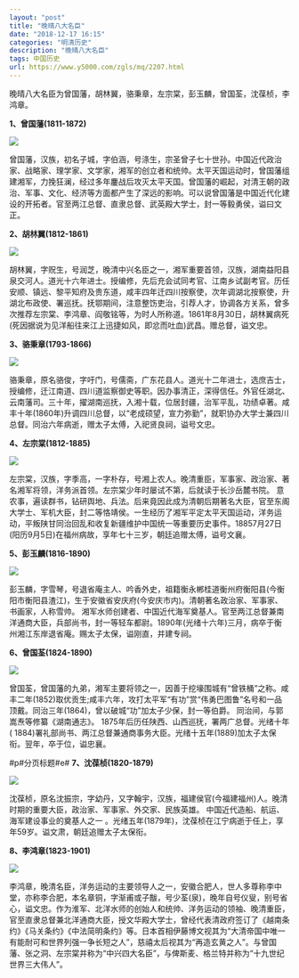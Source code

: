 ```yaml
---
layout: "post"
title: "晚晴八大名臣"
date: "2018-12-17 16:15"
categories: "明清历史"
description: "晚晴八大名臣"
tags: 中国历史
url: https://www.y5000.com/zgls/mq/2207.html
---
```






晚晴八大名臣为曾国藩，胡林翼，骆秉章，左宗棠，彭玉麟，曾国荃，沈葆桢，李鸿章。

**1、曾国藩(1811-1872)**

[![](https://img.y5000.com/uploads/allimg/160221/4-16022122501M54.jpg)](https://www.y5000.com)

曾国藩，汉族，初名子城，字伯涵，号涤生，宗圣曾子七十世孙。中国近代政治家、战略家、理学家、文学家，湘军的创立者和统帅。太平天国运动时，曾国藩组建湘军，力挽狂澜，经过多年鏖战后攻灭太平天国。曾国藩的崛起，对清王朝的政治、军事、文化、经济等方面都产生了深远的影响。可以说曾国藩是中国近代化建设的开拓者。官至两江总督、直隶总督、武英殿大学士，封一等毅勇侯，谥曰文正。

**2、胡林翼(1812-1861)**

[![](https://img.y5000.com/uploads/allimg/160221/4-160221225139B2.jpg)](https://www.y5000.com)

胡林翼，字贶生，号润芝，晚清中兴名臣之一，湘军重要首领，汉族，湖南益阳县泉交河人。道光十六年进士。授编修，先后充会试同考官、江南乡试副考官。历任安顺、镇远、黎平知府及贵东道，咸丰四年迁四川按察使，次年调湖北按察使，升湖北布政使、署巡抚。抚鄂期间，注意整饬吏治，引荐人才，协调各方关系，曾多次推荐左宗棠、李鸿章、阎敬铭等，为时人所称道。1861年8月30日，胡林翼病死(死因据说为见洋船往来江上迅捷如风，即忿而吐血)武昌。赠总督，谥文忠。

**3、骆秉章(1793-1866)**

[![](https://img.y5000.com/uploads/allimg/160221/4-16022122525X04.jpg)](https://www.y5000.com)

骆秉章，原名骆俊，字吁门，号儒斋，广东花县人。道光十二年进士，选庶吉士，授编修，迁江南道、四川道监察御史等职。因办事清正，深得信任。外官任湖北、云南藩司。三十年，擢湖南巡抚，入湘十载，位居封疆，治军平乱，功绩卓著。咸丰十年(1860年)升调四川总督，以“老成硕望，宣力弥勤”，就职协办大学士兼四川总督。同治六年病逝，赠太子太傅，入祀贤良祠，谥号文忠。

**4、左宗棠(1812-1885)**

[![](https://img.y5000.com/uploads/allimg/160221/4-16022122540Q09.jpg)](https://www.y5000.com)

左宗棠，汉族，字季高，一字朴存，号湘上农人。晚清重臣，军事家、政治家、著名湘军将领，洋务派首领。左宗棠少年时屡试不第，后就读于长沙岳麓书院。
意农事，遍读群书，钻研舆地、兵法。后来竟因此成为清朝后期著名大臣，官至东阁大学士、军机大臣，封二等恪靖侯。一生经历了湘军平定太平天国运动，洋务运动，平叛陕甘同治回乱和收复新疆维护中国统一等重要历史事件。18857月27日(阳历9月5日)在福州病故，享年七十三岁，朝廷追赠太傅，谥号文襄。

**5、彭玉麟(1816-1890)**

[![](https://img.y5000.com/uploads/allimg/160221/4-16022122545W43.jpg)](https://www.y5000.com)

彭玉麟，字雪琴，号退省庵主人、吟香外史，祖籍衡永郴桂道衡州府衡阳县(今衡阳市衡阳县渣江)，生于安徽省安庆府(今安庆市内)。清朝著名政治家、军事家、书画家，人称雪帅。
湘军水师创建者、中国近代海军奠基人。官至两江总督兼南洋通商大臣，兵部尚书，封一等轻车都尉。1890年(光绪十六年)三月，病卒于衡州湘江东岸退省庵。赐太子太保，谥刚直，并建专祠。

**6、曾国荃(1824-1890)**

[![](https://img.y5000.com/uploads/allimg/160221/4-160221225615442.jpg)](https://www.y5000.com)

曾国荃，曾国藩的九弟，湘军主要将领之一，因善于挖壕围城有“曾铁桶”之称。咸丰二年(1852)取优贡生;咸丰六年，攻打太平军“有功”赏“伟勇巴图鲁”名号和一品顶戴。同治三年(1864)，曾以破城“功”加太子少保，封一等伯爵。
同治间，与郭嵩焘等修纂《湖南通志》。 1875年后历任陕西、山西巡抚，署两广总督。光绪十年(
1884)署礼部尚书、两江总督兼通商事务大臣。光绪十五年(1889)加太子太保衔。翌年，卒于位，谥忠襄。

#p#分页标题#e# **7、沈葆桢(1820-1879)**

[![](https://img.y5000.com/uploads/allimg/160221/4-160221225H4649.jpg)](https://www.y5000.com)

沈葆桢，原名沈振宗，字幼丹，又字翰宇，汉族，福建侯官(今福建福州)人。晚清时期的重要大臣，政治家、军事家、外交家、民族英雄。
中国近代造船、航运、海军建设事业的奠基人之一 。光绪五年(1879年)，沈葆桢在江宁病逝于任上，享年59岁。谥文肃，朝廷追赠太子太保衔。

**8、李鸿章(1823-1901)**

[![](https://img.y5000.com/uploads/allimg/160221/4-160221225R0950.jpg)](https://www.y5000.com)

李鸿章，晚清名臣，洋务运动的主要领导人之一，安徽合肥人，世人多尊称李中堂，亦称李合肥，本名章铜，字渐甫或子黻，号少荃(泉)，晚年自号仪叟，别号省心，谥文忠。作为淮军、北洋水师的创始人和统帅、洋务运动的领袖、晚清重臣，官至直隶总督兼北洋通商大臣，授文华殿大学士，曾经代表清政府签订了《越南条约》《马关条约》《中法简明条约》等。日本首相伊藤博文视其为“大清帝国中唯一有能耐可和世界列强一争长短之人”，慈禧太后视其为“再造玄黄之人”。与曾国藩、张之洞、左宗棠并称为“中兴四大名臣”，与俾斯麦、格兰特并称为“十九世纪世界三大伟人”。
